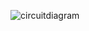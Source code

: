 ![circuitdiagram](https://user-images.githubusercontent.com/94467725/144264114-d6163650-c874-4276-9a4c-32fc0a6212c8.PNG)
